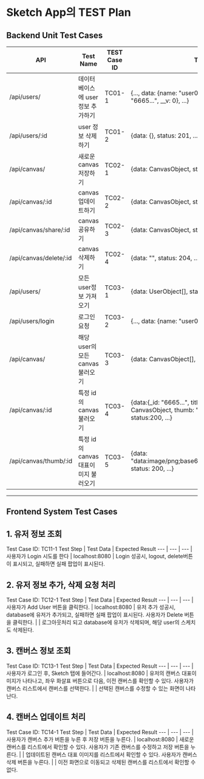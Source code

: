 # Sketch App의 TEST Plan

## Backend Unit Test Cases

API | Test Name | TEST Case ID | Test Data
--- | --- | --- | ---
/api/users/ | 데이터베이스에 user 정보 추가하기 | TC01-1 | {..., data: {name: "user0", passwd: "1234", _id: "6665...", __v: 0}, ...}
/api/users/:id | user 정보 삭제하기 | TC01-2 | {data: {}, status: 201, ...}
/api/canvas/ | 새로운 canvas 저장하기 | TC02-1 | {data: CanvasObject, status: 201, ...}
/api/canvas/:id | canvas 업데이트하기 | TC02-2 | {data: CanvasObject, status: 200, ...}
/api/canvas/share/:id | canvas 공유하기 | TC02-3 | {data: CanvasObject, status: 200, ...}
/api/canvas/delete/:id | canvas 삭제하기 | TC02-4 | {data: "", status: 204, ...}
/api/users/ | 모든 user정보 가져오기 | TC03-1 | {data: UserObject\[\], status: 200, ...}
/api/users/login | 로그인 요청 | TC03-2 | {..., data: {name: "user0", ...}, status: 201, ...}
/api/canvas/ | 해당 user의 모든 canvas 불러오기 | TC03-3 | {data: CanvasObject\[\], status: 200, ...}
/api/canvas/:id | 특정 id의 canvas 불러오기 | TC03-4 | {data:{_id: "6665...", title: "test", canvas: CanvasObject, thumb: "data:image/png;base64,..."}, status:200, ...}
/api/canvas/thumb/:id | 특정 id의 canvas 대표이미지 불러오기 | TC03-5 | {data: "data:image/png;base64,iVBORw0KGgoAAAANSU...", status: 200, ...}

---
## Frontend System Test Cases

## 1. 유저 정보 조회
Test Case ID: TC11-1
Test Step | Test Data | Expected Result 
--- | --- | --- |
사용자가 Login 시도를 한다 | localhost:8080 | Login 성공시, logout, delete버튼이 표시되고, 실패하면 실패 팝업이 표시된다.

## 2. 유저 정보 추가, 삭제 요청 처리
Test Case ID: TC12-1
Test Step | Test Data | Expected Result 
--- | --- | --- |
사용자가 Add User 버튼을 클릭한다. |  localhost:8080 | 유저 추가 성공시, database에 유저가 추가되고, 실패하면 실패 팝업이 표시된다.
사용자가 Delete 버튼을 클릭한다. |   | 로그아웃처리 되고 database에 유저가 삭제되며, 해당 user의 스케치도 삭제된다.

## 3. 캔버스 정보 조회
Test Case ID: TC13-1
Test Step | Test Data | Expected Result 
--- | --- | --- |
사용자가 로그인 후, Sketch 탭에 들어간다. | localhost:8080 | 유저의 캔버스 대표이미지가 나타나고, 좌우 화살표 버튼으로 다음, 이전 캔버스를 확인할 수 있다.
사용자가 캔버스 리스트에서 캔버스를 선택한다. |  | 선택된 캔버스를 수정할 수 있는 화면이 나타난다.

## 4. 캔버스 업데이트 처리
Test Case ID: TC14-1
Test Step | Test Data | Expected Result 
--- | --- | --- |
사용자가 캔버스 추가 버튼을 누른 후 저장 버튼을 누른다. | localhost:8080 | 새로운 캔버스를 리스트에서 확인할 수 있다.
사용자가 기존 캔버스를 수정하고 저장 버튼을 누른다. |  | 업데이트된 캔버스 대표 이미지를 리스트에서 확인할 수 있다.
사용자가 캔버스 삭제 버튼을 누른다. |   | 이전 화면으로 이동되고 삭제된 캔버스를 리스트에서 확인할 수 없다.
